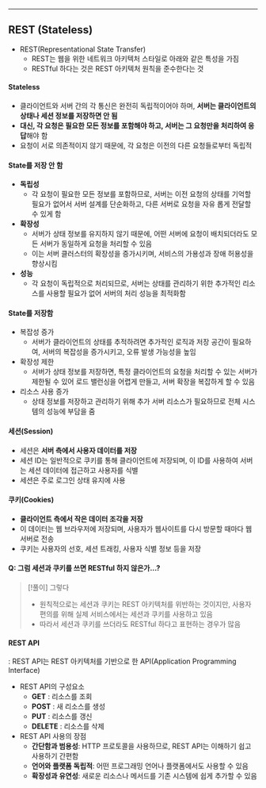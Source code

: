 
---
## REST (Stateless)
- REST(Representational State Transfer) 
	- REST는 웹을 위한 네트워크 아키텍처 스타일로 아래와 같은 특성을 가짐 
	- RESTful 하다는 것은 REST 아키텍처 원칙을 준수한다는 것
#### Stateless
- 클라이언트와 서버 간의 각 통신은 완전히 독립적이어야 하며, **서버는 클라이언트의 상태나 세션 정보를 저장하면 안 됨** 	
- **대신, 각 요청은 필요한 모든 정보를 포함해야 하고, 서버는 그 요청만을 처리하여 응답**해야 함 
- 요청이 서로 의존적이지 않기 때문에, 각 요청은 이전의 다른 요청들로부터 독립적
#### State를 저장 안 함 
- **독립성** 
	- 각 요청이 필요한 모든 정보를 포함하므로, 서버는 이전 요청의 상태를 기억할 필요가 없어서 서버 설계를 단순화하고, 다른 서버로 요청을 자유 롭게 전달할 수 있게 함 
- **확장성** 
	- 서버가 상태 정보를 유지하지 않기 때문에, 어떤 서버에 요청이 배치되더라도 모든 서버가 동일하게 요청을 처리할 수 있음 
	- 이는 서버 클러스터의 확장성을 증가시키며, 서비스의 가용성과 장애 허용성을 향상시킴 
- **성능** 
	- 각 요청이 독립적으로 처리되므로, 서버는 상태를 관리하기 위한 추가적인 리소스를 사용할 필요가 없어 서버의 처리 성능을 최적화함
#### State를 저장함
- 복잡성 증가 
	- 서버가 클라이언트의 상태를 추적하려면 추가적인 로직과 저장 공간이 필요하여, 서버의 복잡성을 증가시키고, 오류 발생 가능성을 높임 
- 확장성 제한 
	- 서버가 상태 정보를 저장하면, 특정 클라이언트의 요청을 처리할 수 있는 서버가 제한될 수 있어 로드 밸런싱을 어렵게 만들고, 서버 확장을 복잡하게 할 수 있음 
- 리소스 사용 증가 
	- 상태 정보를 저장하고 관리하기 위해 추가 서버 리소스가 필요하므로 전체 시스템의 성능에 부담을 줌
#### 세션(Session)
- 세션은 **서버 측에서 사용자 데이터를 저장** 
- 세션 ID는 일반적으로 쿠키를 통해 클라이언트에 저장되며, 이 ID를 사용하여 서버는 세션 데이터에 접근하고 사용자를 식별 
- 세션은 주로 로그인 상태 유지에 사용
#### 쿠키(Cookies)
- **클라이언트 측에서 작은 데이터 조각을 저장** 
- 이 데이터는 웹 브라우저에 저장되며, 사용자가 웹사이트를 다시 방문할 때마다 웹 서버로 전송 
- 쿠키는 사용자의 선호, 세션 트래킹, 사용자 식별 정보 등을 저장
#### Q: 그럼 세션과 쿠키를 쓰면 RESTful 하지 않은가…?

>[!풀이]
>그렇다 
>- 원칙적으로는 세션과 쿠키는 REST 아키텍처를 위반하는 것이지만, 사용자 편의를 위해 실제 서비스에서는 세션과 쿠키를 사용하고 있음 
> - 따라서 세션과 쿠키를 쓰더라도 RESTful 하다고 표현하는 경우가 많음
#### REST API
: REST API는 REST 아키텍처를 기반으로 한 API(Application Programming Interface)
- REST API의 구성요소 
	- **GET** : 리소스를 조회
	- **POST** : 새 리소스를 생성 
	- **PUT** : 리소스를 갱신 
	- **DELETE** : 리소스를 삭제 
- REST API 사용의 장점 
	- **간단함과 범용성**: HTTP 프로토콜을 사용하므로, REST API는 이해하기 쉽고 사용하기 간편함 
	- **언어와 플랫폼 독립적**: 어떤 프로그래밍 언어나 플랫폼에서도 사용할 수 있음 
	- **확장성과 유연성**: 새로운 리소스나 메서드를 기존 시스템에 쉽게 추가할 수 있음